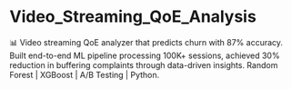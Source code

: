 # Video_Streaming_QoE_Analysis
📊 Video streaming QoE analyzer that predicts churn with 87% accuracy. Built end-to-end ML pipeline processing 100K+ sessions, achieved 30% reduction in buffering complaints through data-driven insights. Random Forest | XGBoost | A/B Testing | Python.

